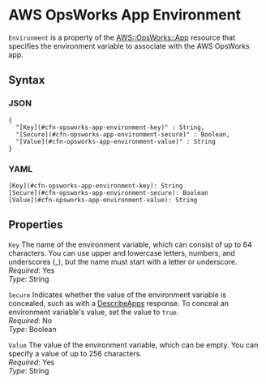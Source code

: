 # AWS OpsWorks App Environment<a name="aws-properties-opsworks-app-environment"></a>

`Environment` is a property of the [AWS::OpsWorks::App](aws-resource-opsworks-app.md) resource that specifies the environment variable to associate with the AWS OpsWorks app\.

## Syntax<a name="w4ab1c21c14e1652b5"></a>

### JSON<a name="aws-properties-opsworks-app-environment-syntax.json"></a>

```
{
  "[Key](#cfn-opsworks-app-environment-key)" : String,
  "[Secure](#cfn-opsworks-app-environment-secure)" : Boolean,
  "[Value](#cfn-opsworks-app-environment-value)" : String
}
```

### YAML<a name="aws-properties-opsworks-app-environment-syntax.yaml"></a>

```
[Key](#cfn-opsworks-app-environment-key): String
[Secure](#cfn-opsworks-app-environment-secure): Boolean
[Value](#cfn-opsworks-app-environment-value): String
```

## Properties<a name="w4ab1c21c14e1652b7"></a>

`Key`  <a name="cfn-opsworks-app-environment-key"></a>
The name of the environment variable, which can consist of up to 64 characters\. You can use upper and lowercase letters, numbers, and underscores \(\_\), but the name must start with a letter or underscore\.  
*Required*: Yes  
*Type*: String

`Secure`  <a name="cfn-opsworks-app-environment-secure"></a>
Indicates whether the value of the environment variable is concealed, such as with a [DescribeApps](https://docs.aws.amazon.com/opsworks/latest/APIReference/API_DescribeApps.html) response\. To conceal an environment variable's value, set the value to `true`\.  
*Required*: No  
*Type*: Boolean

`Value`  <a name="cfn-opsworks-app-environment-value"></a>
The value of the environment variable, which can be empty\. You can specify a value of up to 256 characters\.  
*Required*: Yes  
*Type*: String